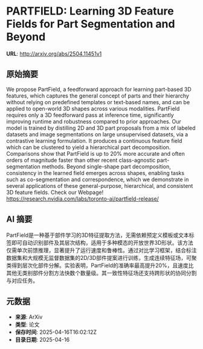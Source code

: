 # PARTFIELD: Learning 3D Feature Fields for Part Segmentation and Beyond

**URL**: http://arxiv.org/abs/2504.11451v1

## 原始摘要

We propose PartField, a feedforward approach for learning part-based 3D
features, which captures the general concept of parts and their hierarchy
without relying on predefined templates or text-based names, and can be applied
to open-world 3D shapes across various modalities. PartField requires only a 3D
feedforward pass at inference time, significantly improving runtime and
robustness compared to prior approaches. Our model is trained by distilling 2D
and 3D part proposals from a mix of labeled datasets and image segmentations on
large unsupervised datasets, via a contrastive learning formulation. It
produces a continuous feature field which can be clustered to yield a
hierarchical part decomposition. Comparisons show that PartField is up to 20%
more accurate and often orders of magnitude faster than other recent
class-agnostic part-segmentation methods. Beyond single-shape part
decomposition, consistency in the learned field emerges across shapes, enabling
tasks such as co-segmentation and correspondence, which we demonstrate in
several applications of these general-purpose, hierarchical, and consistent 3D
feature fields. Check our Webpage!
https://research.nvidia.com/labs/toronto-ai/partfield-release/


## AI 摘要

PartField是一种基于部件学习的3D特征提取方法，无需依赖预定义模板或文本标签即可自动识别部件及其层次结构，适用于多种模态的开放世界3D形状。该方法仅需单次前馈推理，显著提升了运行速度和鲁棒性。通过对比学习框架，结合标注数据集和大规模无监督数据集的2D/3D部件提案进行训练，生成连续特征场，可聚类得到层次化部件分解。实验表明，PartField的准确率最高提升20%，且速度比其他无类别部件分割方法快数个数量级。其一致性特征场还支持跨形状的协同分割与对应任务。

## 元数据

- **来源**: ArXiv
- **类型**: 论文
- **保存时间**: 2025-04-16T16:02:12Z
- **目录日期**: 2025-04-16
